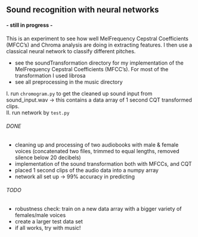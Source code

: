 ## Sound recognition with neural networks
####  - still in progress -
This is an experiment to see how well MelFrequency Cepstral Coefficients (MFCC’s) and Chroma analysis are doing in extracting features. I then use a classical neural network to classify different pitches. 

 - see the soundTransformation directory for my implementation of the MelFrequency Cepstral Coefficients (MFCC’s). For most of the transformation I used librosa
 - see all preprocessing in the music directory       

I. run ```chromogram.py``` to get the cleaned up sound input from sound_input.wav -> this contains a data array of 1 second CQT transformed clips.   
II. run network by ```test.py```


###### DONE    
- cleaning up and processing of two audiobooks with male & female voices (concatenated two files, trimmed to equal lengths, removed silence below 20 decibels)
- implementation of the sound transformation both with MFCCs, and CQT
- placed 1 second clips of the audio data into a numpy array
- network all set up -> 99% accuracy in predicting   

###### TODO
- robustness check: train on a new data array with a bigger variety of females/male voices
- create a larger test data set
- if all works, try with music!



